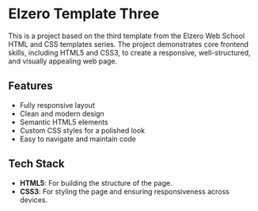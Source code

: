 # Elzero Template Three

This is a project based on the third template from the Elzero Web School HTML and CSS templates series. The project demonstrates core frontend skills, including HTML5 and CSS3, to create a responsive, well-structured, and visually appealing web page.

## Features

- Fully responsive layout
- Clean and modern design
- Semantic HTML5 elements
- Custom CSS styles for a polished look
- Easy to navigate and maintain code

## Tech Stack

- **HTML5**: For building the structure of the page.
- **CSS3**: For styling the page and ensuring responsiveness across devices.
